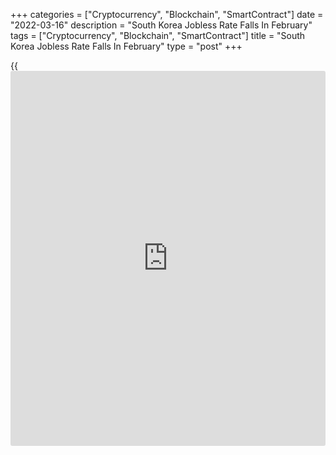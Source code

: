 +++
categories = ["Cryptocurrency", "Blockchain", "SmartContract"]
date = "2022-03-16"
description = "South Korea Jobless Rate Falls In February"
tags = ["Cryptocurrency", "Blockchain", "SmartContract"]
title = "South Korea Jobless Rate Falls In February"
type = "post"
+++

{{<iframe id="large-banner" src="https://www.bounty.group/#slide=8.0" width="100%" height="600" scrolling="no" style="border: 0px solid rgb(216, 221, 230); border-radius: 3px;">}}

South Korea's unemployment rate declined in February, data from
Statistics Korea showed on Wednesday.

The jobless rate fell to a seasonally adjusted 2.7 percent in February
from 3.6 percent in January.

In the same month last year, the unemployment rate was 3.9 percent.

On an unadjusted basis, the unemployment rate declined to 3.4 percent in
February from 4.1 percent in the previous month.

The number of unemployed decreased to 954,000 in February from 1.143
million in the preceding month. Compared to a year ago, the figure
decreased by 399,000 persons.

The number of employed persons increased by 1.037 million year-on-year
to 27.402 million in February.

For comments and feedback [contact](https://www.playgroundfx.com/contact/): editorial@rtt[news](https://www.letsplayfx.com/blog/forex-news-website/).com

[Economic News][1]

 **What parts of the world are seeing the best (and worst) economic
performances lately? Click[here][2] to check out our [Econ Scorecard][2]
and find out! See up-to-the-moment [ranking](https://www.playgroundfx.com/blog/crypto-exchange-ranking/)s for the best and worst
performers in [GDP][3], [unemployment rate][4], [inflation][5] and much
more.**

   1. www.rtt[news](https://www.letsplayfx.com/blog/forex-news-website/).com/Content/EconomicNews.aspx
   2. www.rtt[news](https://www.letsplayfx.com/blog/forex-news-website/).com/economic-scorecard/world-rank/PPI/highest-performance.aspx
   3. www.rtt[news](https://www.letsplayfx.com/blog/forex-news-website/).com/economic-scorecard/world-rank/GDP/highest-performance.aspx
   4. www.rtt[news](https://www.letsplayfx.com/blog/forex-news-website/).com/economic-scorecard/world-rank/unemployment-rate/lowest-performance.aspx
   5. www.rtt[news](https://www.letsplayfx.com/blog/forex-news-website/).com/economic-scorecard/world-rank/CPI/highest-performance.aspx